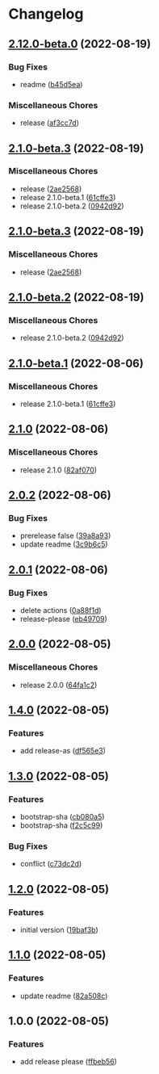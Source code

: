 # Changelog

## [2.12.0-beta.0](https://github.com/taisa831/release-please/compare/v2.1.0-beta.3...v2.12.0-beta.0) (2022-08-19)


### Bug Fixes

* readme ([b45d5ea](https://github.com/taisa831/release-please/commit/b45d5ea887ad6afb5426e2d27668933fa9a41000))


### Miscellaneous Chores

* release ([af3cc7d](https://github.com/taisa831/release-please/commit/af3cc7d4dfa3306694949144f94361800746d828))

## [2.1.0-beta.3](https://github.com/taisa831/release-please/compare/v2.1.0...v2.1.0-beta.3) (2022-08-19)


### Miscellaneous Chores

* release ([2ae2568](https://github.com/taisa831/release-please/commit/2ae25685dd85a3292eb31ae35f89728fd6368e8a))
* release 2.1.0-beta.1 ([61cffe3](https://github.com/taisa831/release-please/commit/61cffe39e8c63f9e72c8c99eb41de075c039dcdd))
* release 2.1.0-beta.2 ([0942d92](https://github.com/taisa831/release-please/commit/0942d92edd8dd089339877631b409f6f5439d157))

## [2.1.0-beta.3](https://github.com/taisa831/release-please/compare/v2.1.0-beta.2...v2.1.0-beta.3) (2022-08-19)


### Miscellaneous Chores

* release ([2ae2568](https://github.com/taisa831/release-please/commit/2ae25685dd85a3292eb31ae35f89728fd6368e8a))

## [2.1.0-beta.2](https://github.com/taisa831/release-please/compare/v2.1.0-beta.1...v2.1.0-beta.2) (2022-08-19)


### Miscellaneous Chores

* release 2.1.0-beta.2 ([0942d92](https://github.com/taisa831/release-please/commit/0942d92edd8dd089339877631b409f6f5439d157))

## [2.1.0-beta.1](https://github.com/taisa831/release-please/compare/v2.1.0...v2.1.0-beta.1) (2022-08-06)


### Miscellaneous Chores

* release 2.1.0-beta.1 ([61cffe3](https://github.com/taisa831/release-please/commit/61cffe39e8c63f9e72c8c99eb41de075c039dcdd))

## [2.1.0](https://github.com/taisa831/release-please/compare/v2.0.2...v2.1.0) (2022-08-06)


### Miscellaneous Chores

* release 2.1.0 ([82af070](https://github.com/taisa831/release-please/commit/82af07049b620c0ccf26d3cc99def1d8432df969))

## [2.0.2](https://github.com/taisa831/release-please/compare/v2.0.1...v2.0.2) (2022-08-06)


### Bug Fixes

* prerelease false ([39a8a93](https://github.com/taisa831/release-please/commit/39a8a93f44af2aa277cfe2bdcb3be7b096a014cd))
* update readme ([3c9b6c5](https://github.com/taisa831/release-please/commit/3c9b6c5a99231561fa3b5594cd64f01f2157874f))

## [2.0.1](https://github.com/taisa831/release-please/compare/v2.0.0...v2.0.1) (2022-08-06)


### Bug Fixes

* delete actions ([0a88f1d](https://github.com/taisa831/release-please/commit/0a88f1d6169c70d34df18aad8e5be85ed4a010d2))
* release-please ([eb49709](https://github.com/taisa831/release-please/commit/eb49709b9036ac4ab6a66d003233f4707ddfd728))

## [2.0.0](https://github.com/taisa831/release-please/compare/v1.4.0...v2.0.0) (2022-08-05)


### Miscellaneous Chores

* release 2.0.0 ([64fa1c2](https://github.com/taisa831/release-please/commit/64fa1c2d938cdd7dd69b01495cfa71375a09316e))

## [1.4.0](https://github.com/taisa831/release-please/compare/v1.3.0...v1.4.0) (2022-08-05)


### Features

* add release-as ([df565e3](https://github.com/taisa831/release-please/commit/df565e3a20a0e27b0559649164139915b86be122))

## [1.3.0](https://github.com/taisa831/release-please/compare/v1.2.0...v1.3.0) (2022-08-05)


### Features

* bootstrap-sha ([cb080a5](https://github.com/taisa831/release-please/commit/cb080a54e141d8098841075b6254286fcf8f993b))
* bootstrap-sha ([f2c5c99](https://github.com/taisa831/release-please/commit/f2c5c9996090df3e99c5ef57ec84d5aec4c4f0d2))


### Bug Fixes

* conflict ([c73dc2d](https://github.com/taisa831/release-please/commit/c73dc2d0f16f4cad71d1cf069c52d1565626bfd8))

## [1.2.0](https://github.com/taisa831/release-please/compare/v1.1.0...v1.2.0) (2022-08-05)


### Features

* initial version ([19baf3b](https://github.com/taisa831/release-please/commit/19baf3bcbe87e00ca3c6a39d9b4b6fb06a74c6d7))

## [1.1.0](https://github.com/taisa831/release-please/compare/v1.0.0...v1.1.0) (2022-08-05)


### Features

* update readme ([82a508c](https://github.com/taisa831/release-please/commit/82a508c6b5f341bed39a7407e00ea356fc5ba227))

## 1.0.0 (2022-08-05)


### Features

* add release please ([ffbeb56](https://github.com/taisa831/release-please/commit/ffbeb56dbb0f7c18d62ebe965a28009ae980432d))
